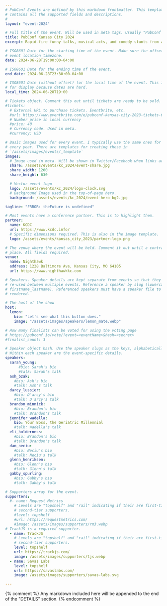 ```yaml
---
# PubConf Events are defined by this markdown frontmatter. This template
# contains all the supported fields and descriptions.
#
layout: "event-2024"

# Full title of the event. Will be used in meta tags. Usually "PubConf City Year"
title: PubConf Kansas City 2024
excerpt: Rapid-fire funny talks, musical acts, and comedy stunts from amazing developers. At the pub.

# ISO8601 Date for the starting time of the event. Make sure the offset is in the
# event location timezone.
date: 2024-06-28T19:00:00-04:00

# ISO8601 Date for the ending time of the event.
end_date: 2024-06-28T23:30:00-04:00

# ISO8601 Date (without offset) for the local time of the event. This is used
# for display because dates are hard.
local_time: 2024-06-28T19:00

# Tickets object. Comment this out until tickets are ready to be sold.
#tickets:
  # External URL to purchase tickets. Eventbrite, etc.
  #url: https://www.eventbrite.com/e/pubconf-kansas-city-2023-tickets-634291331447
  # Number price in local currency
  #price: 40
  # Currency code. Used in meta.
  #currency: USD

# Basic images used for every event. I typically use the same ones for a location
# every year. There are templates for creating these in
# `/assets/images/events/_template`
images:
  # Image used in meta. Will be shown in Twitter/Facebook when links are shared.
  share: /assets/events/kc_2024/event-share.jpg
  share_width: 1200
  share_height: 630

  # Vector event logo
  logo: /assets/events/kc_2024/logo-clock.svg
  # Background Image used in the top-of-page hero.
  background: /assets/events/kc_2024/event-hero-bg2.jpg

tagline: "ERROR: theFuture is undefined"

# Most events have a conference partner. This is to highlight them.
partner:
  name: KCDC
  url: https://www.kcdc.info/
  # Specific dimensions required. This is also in the image template.
  logo: /assets/events/kansas_city_2023/partner-logo.png

# The venue where the event will be held. Comment it out until a contract is in
# place. All fields required.
venue:
  name: Nighthawk
  address: 1228 Baltimore Ave, Kansas City, MO 64105
  url: https://www.nighthawkkc.com

# Speakers. Speaker details are kept separate from events so that they can be
# re-used between multiple events. Reference a speaker by slug (lowercase,
# firstname_lastname). Referenced speakers must have a speaker file to be
# rendered.

# The host of the show
host:
  lemon:
    bio: "Let's see what this button does."
    image: "/assets/images/speakers/lemon_mate.webp"

# How many finalists can be voted for using the voting page
# https://pubconf.io/vote/?event=<eventName>&hash=<secret>
#finalist_count: 3

# Speaker object hash. Use the speaker slugs as the keys, alphabetically listed.
# Within each speaker are the event-specific details.
speakers:
  sarah_young:
      #bio: Sarah's bio
      #talk: Sarah's talk
  ash_bzak:
    #bio: Ash's bio
    #talk: Ash's talk
  darcy_lussier:
    #bio: D'arcy's bio
    #talk: D'arcy's talk
  brandon_minnick:
    #bio: Brandon's bio
    #talk: Brandon's talk
  jennifer_wadella:
    bio: Your Boss, the Geriatric Millennial
    #talk: Wadella's talk
  eli_holderness:
    #bio: Brandon's bio
    #talk: Brandon's talk
  dan_neciu:
    #bio: Neciu's bio
    #talk: Neciu's talk
  glenn_henriksen:
    #bio: Glenn's bio
    #talk: Glenn's talk
  gabby_spurling:
    #bio: Gabby's bio
    #talk: Gabby's talk

# Supporters array for the event.
supporters:
  #- name: Request Metrics
    # Levels are "topshelf" and "rail" indicating if their are first-tier or
    # second-tier supporters.
    #level: topshelf
    #url: https://requestmetrics.com/
    #image: /assets/images/supporters/rm3.webp
# TrackJS is a required supporter.
  - name: TrackJS
    # Levels are "topshelf" and "rail" indicating if their are first-tier or
    # second-tier supporters.
    level: topshelf
    url: https://trackjs.com/
    image: /assets/images/supporters/tjs.webp
  - name: Savas Labs
    level: topshelf
    url: https://savaslabs.com/
    image: /assets/images/supporters/savas-labs.svg

---
```


{% comment %}
Any markdown included here will be appended to the end of the "DETAILS" section.
{% endcomment %}